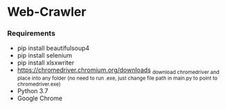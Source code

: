 # Web-Crawler
### Requirements
- pip install beautifulsoup4
- pip install selenium
- pip install xlsxwriter
- https://chromedriver.chromium.org/downloads
<sub> download chromedriver and place into any folder (no need to run .exe, just change file path in main.py to point to chromedriver.exe) </sub>
- Python 3.7
- Google Chrome

